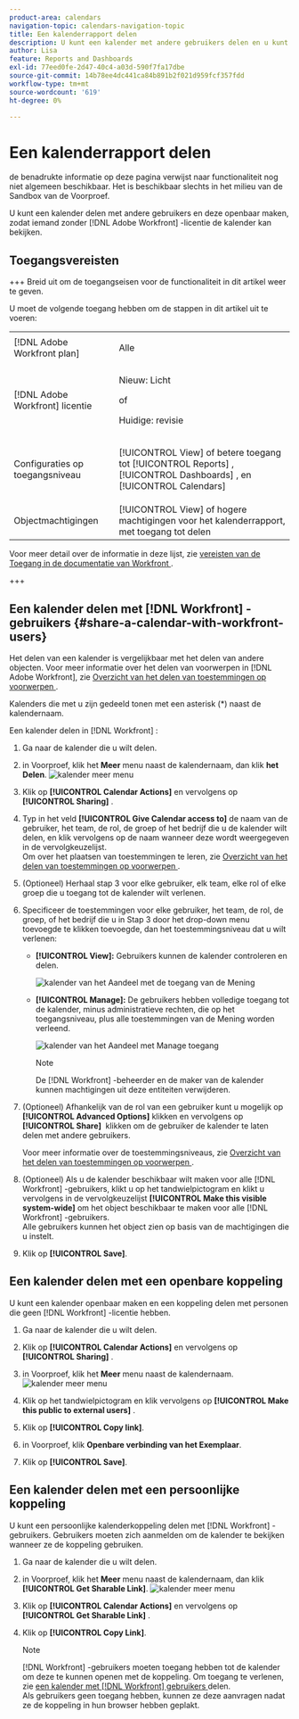 ```yaml
---
product-area: calendars
navigation-topic: calendars-navigation-topic
title: Een kalenderrapport delen
description: U kunt een kalender met andere gebruikers delen en u kunt het openbaar ter beschikking stellen, toestaand iemand zonder een  [!DNL Adobe Workfront]  vergunning om het te bekijken.
author: Lisa
feature: Reports and Dashboards
exl-id: 77eed0fe-2d47-40c4-a03d-590f7fa17dbe
source-git-commit: 14b78ee4dc441ca84b891b2f021d959fcf357fdd
workflow-type: tm+mt
source-wordcount: '619'
ht-degree: 0%

---
```


# Een kalenderrapport delen

<span class="preview"> de benadrukte informatie op deze pagina verwijst naar functionaliteit nog niet algemeen beschikbaar. Het is beschikbaar slechts in het milieu van de Sandbox van de Voorproef.</span>

U kunt een kalender delen met andere gebruikers en deze openbaar maken, zodat iemand zonder [!DNL Adobe Workfront] -licentie de kalender kan bekijken.

## Toegangsvereisten

+++ Breid uit om de toegangseisen voor de functionaliteit in dit artikel weer te geven.

U moet de volgende toegang hebben om de stappen in dit artikel uit te voeren:

<table style="table-layout:auto"> 
 <col> 
 </col> 
 <col> 
 </col> 
 <tbody> 
  <tr> 
   <td role="rowheader">[!DNL Adobe Workfront plan]</td> 
   <td> <p>Alle</p> </td> 
  </tr> 
  <tr> 
   <td role="rowheader">[!DNL Adobe Workfront] licentie</td> 
   <td><p>Nieuw: Licht</p>
       <p>of</p>
       <p>Huidige: revisie</p></td> 
  </tr> 
  <tr> 
   <td role="rowheader">Configuraties op toegangsniveau</td> 
   <td> <p>[!UICONTROL View] of betere toegang tot [!UICONTROL Reports] , [!UICONTROL Dashboards] , en [!UICONTROL Calendars]</p></td> 
  </tr> 
  <tr> 
   <td role="rowheader">Objectmachtigingen</td> 
   <td>[!UICONTROL View] of hogere machtigingen voor het kalenderrapport, met toegang tot delen</td> 
  </tr> 
 </tbody> 
</table>

Voor meer detail over de informatie in deze lijst, zie [ vereisten van de Toegang in de documentatie van Workfront ](/help/quicksilver/administration-and-setup/add-users/access-levels-and-object-permissions/access-level-requirements-in-documentation.md).

+++

## Een kalender delen met [!DNL Workfront] -gebruikers {#share-a-calendar-with-workfront-users}

Het delen van een kalender is vergelijkbaar met het delen van andere objecten. Voor meer informatie over het delen van voorwerpen in [!DNL Adobe Workfront], zie [ Overzicht van het delen van toestemmingen op voorwerpen ](../../../workfront-basics/grant-and-request-access-to-objects/sharing-permissions-on-objects-overview.md).

Kalenders die met u zijn gedeeld tonen met een asterisk (&#42;) naast de kalendernaam.

Een kalender delen in [!DNL Workfront] :

1. Ga naar de kalender die u wilt delen.
1. <span class="preview"> in Voorproef, klik het **Meer** menu naast de kalendernaam, dan klik **het Delen**.
   ![ kalender meer menu ](assets/more-menu-calendar.png)</span>
1. Klik op **[!UICONTROL Calendar Actions]** en vervolgens op **[!UICONTROL Sharing]** .

1. Typ in het veld **[!UICONTROL Give Calendar access to]** de naam van de gebruiker, het team, de rol, de groep of het bedrijf die u de kalender wilt delen, en klik vervolgens op de naam wanneer deze wordt weergegeven in de vervolgkeuzelijst.\
   Om over het plaatsen van toestemmingen te leren, zie [ Overzicht van het delen van toestemmingen op voorwerpen ](../../../workfront-basics/grant-and-request-access-to-objects/sharing-permissions-on-objects-overview.md).

1. (Optioneel) Herhaal stap 3 voor elke gebruiker, elk team, elke rol of elke groep die u toegang tot de kalender wilt verlenen.
1. Specificeer de toestemmingen voor elke gebruiker, het team, de rol, de groep, of het bedrijf die u in Stap 3 door het drop-down menu toevoegde te klikken toevoegde, dan het toestemmingsniveau dat u wilt verlenen:

   * **[!UICONTROL View]:** Gebruikers kunnen de kalender controleren en delen.

     ![ kalender van het Aandeel met de toegang van de Mening ](assets/calendar-share-view-permissions-350x249.png)

     <!--
      ![Share calendar with view access](assets/view-calendar.png)
      -->

   * **[!UICONTROL Manage]:** De gebruikers hebben volledige toegang tot de kalender, minus administratieve rechten, die op het toegangsniveau, plus alle toestemmingen van de Mening worden verleend.

     ![ kalender van het Aandeel met Manage toegang ](assets/calendar-share-manage-permissions-350x241.png)

     <!--![Share calendar with manage access](assets/manage-calendar.png)-->

     >[!NOTE]
     >
     >De [!DNL Workfront] -beheerder en de maker van de kalender kunnen machtigingen uit deze entiteiten verwijderen.

1. (Optioneel) Afhankelijk van de rol van een gebruiker kunt u mogelijk op **[!UICONTROL Advanced Options]** klikken en vervolgens op **[!UICONTROL Share]** &#x200B; klikken om de gebruiker de kalender te laten delen met andere gebruikers.

   Voor meer informatie over de toestemmingsniveaus, zie [ Overzicht van het delen van toestemmingen op voorwerpen ](../../../workfront-basics/grant-and-request-access-to-objects/sharing-permissions-on-objects-overview.md).

1. (Optioneel) Als u de kalender beschikbaar wilt maken voor alle [!DNL Workfront] -gebruikers, klikt u op het tandwielpictogram en klikt u vervolgens in de vervolgkeuzelijst **[!UICONTROL Make this visible system-wide]** om het object beschikbaar te maken voor alle [!DNL Workfront] -gebruikers.\
   Alle gebruikers kunnen het object zien op basis van de machtigingen die u instelt.

1. Klik op **[!UICONTROL Save]**.

## Een kalender delen met een openbare koppeling

U kunt een kalender openbaar maken en een koppeling delen met personen die geen [!DNL Workfront] -licentie hebben.

1. Ga naar de kalender die u wilt delen.
1. Klik op **[!UICONTROL Calendar Actions]** en vervolgens op **[!UICONTROL Sharing]** .
1. <span class="preview"> in Voorproef, klik het **Meer** menu naast de kalendernaam.
   ![ kalender meer menu ](assets/more-menu-calendar.png)</span>

1. Klik op het tandwielpictogram en klik vervolgens op **[!UICONTROL Make this public to external users]** .
1. Klik op **[!UICONTROL Copy link]**.
1. <span class="preview"> in Voorproef, klik **Openbare verbinding van het Exemplaar**.</span>
1. Klik op **[!UICONTROL Save]**.

## Een kalender delen met een persoonlijke koppeling

U kunt een persoonlijke kalenderkoppeling delen met [!DNL Workfront] -gebruikers. Gebruikers moeten zich aanmelden om de kalender te bekijken wanneer ze de koppeling gebruiken.

1. Ga naar de kalender die u wilt delen.
1. <span class="preview"> in Voorproef, klik het **Meer** menu naast de kalendernaam, dan klik **[!UICONTROL Get Sharable Link]**.
   ![ kalender meer menu ](assets/more-menu-calendar.png)</span>
1. Klik op **[!UICONTROL Calendar Actions]** en vervolgens op **[!UICONTROL Get Sharable Link]** .
1. Klik op **[!UICONTROL Copy Link]**.

   >[!NOTE]
   >
   >[!DNL Workfront] -gebruikers moeten toegang hebben tot de kalender om deze te kunnen openen met de koppeling. Om toegang te verlenen, zie [ een kalender met  [!DNL Workfront]  gebruikers ](#share-a-calendar-with-workfront-users) delen.\
   >Als gebruikers geen toegang hebben, kunnen ze deze aanvragen nadat ze de koppeling in hun browser hebben geplakt.
